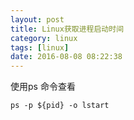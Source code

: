 ```yaml
---
layout: post
title: Linux获取进程启动时间
category: linux
tags: [linux]
date: 2016-08-08 08:22:38
---
```


使用ps 命令查看

```
ps -p ${pid} -o lstart
```

